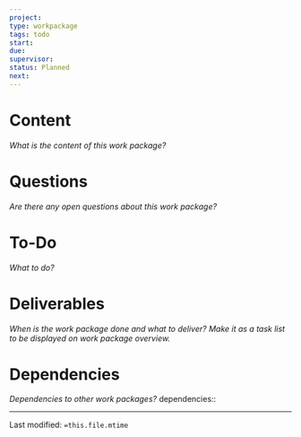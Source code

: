 ```yaml
---
project:
type: workpackage
tags: todo
start:
due:
supervisor:
status: Planned
next:
---
```


# Content
_What is the content of this work package?_

# Questions
_Are there any open questions about this work package?_

# To-Do
_What to do?_

# Deliverables
_When is the work package done and what to deliver?_
_Make it as a task list to be displayed on work package overview._

# Dependencies
_Dependencies to other work packages?_
dependencies::

___
Last modified: `=this.file.mtime`